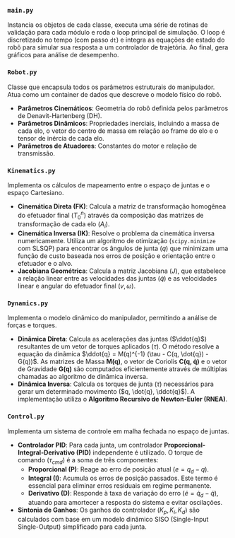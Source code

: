 ### `main.py` 
Instancia os objetos de cada classe, executa uma série de rotinas de validação para cada módulo e roda o loop principal de simulação. O loop é discretizado no tempo (com passo `dt`) e integra as equações de estado do robô para simular sua resposta a um controlador de trajetória. Ao final, gera gráficos para análise de desempenho.

### `Robot.py` 
Classe que encapsula todos os parâmetros estruturais do manipulador. Atua como um container de dados que descreve o modelo físico do robô.
* **Parâmetros Cinemáticos**: Geometria do robô definida pelos parâmetros de Denavit-Hartenberg (DH).
* **Parâmetros Dinâmicos**: Propriedades inerciais, incluindo a massa de cada elo, o vetor do centro de massa em relação ao frame do elo e o tensor de inércia de cada elo.
* **Parâmetros de Atuadores**: Constantes do motor e relação de transmissão.

### `Kinematics.py`
Implementa os cálculos de mapeamento entre o espaço de juntas e o espaço Cartesiano.
* **Cinemática Direta (FK)**: Calcula a matriz de transformação homogênea do efetuador final ($T_{0}^{n}$) através da composição das matrizes de transformação de cada elo ($A_i$).
* **Cinemática Inversa (IK)**: Resolve o problema da cinemática inversa numericamente. Utiliza um algoritmo de otimização (`scipy.minimize` com SLSQP) para encontrar os ângulos de junta ($q$) que minimizam uma função de custo baseada nos erros de posição e orientação entre o efetuador e o alvo.
* **Jacobiana Geométrica**: Calcula a matriz Jacobiana ($J$), que estabelece a relação linear entre as velocidades das juntas ($\dot{q}$) e as velocidades linear e angular do efetuador final ($v, \omega$).

### `Dynamics.py`
Implementa o modelo dinâmico do manipulador, permitindo a análise de forças e torques.
* **Dinâmica Direta**: Calcula as acelerações das juntas ($\ddot{q}$) resultantes de um vetor de torques aplicados ($\tau$). O método resolve a equação da dinâmica $\ddot{q} = M(q)^{-1} (\tau - C(q, \dot{q}) - G(q))$. As matrizes de Massa **M(q)**, o vetor de Coriolis **C(q, q̇)** e o vetor de Gravidade **G(q)** são computados eficientemente através de múltiplas chamadas ao algoritmo de dinâmica inversa.
* **Dinâmica Inversa**: Calcula os torques de junta ($\tau$) necessários para gerar um determinado movimento ($q, \dot{q}, \ddot{q}$). A implementação utiliza o **Algoritmo Recursivo de Newton-Euler (RNEA)**.

### `Control.py`
Implementa um sistema de controle em malha fechada no espaço de juntas.
* **Controlador PID**: Para cada junta, um controlador **Proporcional-Integral-Derivativo (PID)** independente é utilizado. O torque de comando ($\tau_{cmd}$) é a soma de três componentes:
    * **Proporcional (P)**: Reage ao erro de posição atual ($e = q_d - q$).
    * **Integral (I)**: Acumula os erros de posição passados. Este termo é essencial para eliminar erros residuais em regime permanente.
    * **Derivativo (D)**: Responde à taxa de variação do erro ($\dot{e} = \dot{q}_d - \dot{q}$), atuando para amortecer a resposta do sistema e evitar oscilações.
* **Sintonia de Ganhos**: Os ganhos do controlador ($K_p, K_i, K_d$) são calculados com base em um modelo dinâmico SISO (Single-Input Single-Output) simplificado para cada junta.
